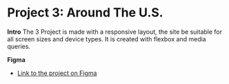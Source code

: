 # Project 3: Around The U.S.


  
**Intro**
The 3 Project is made with a responsive layout, the site be suitable for all screen sizes and device types.
It is created with flexbox and media queries.

  
**Figma**  
  
* [Link to the project on Figma](https://www.figma.com/file/ii4xxsJ0ghevUOcssTlHZv/Sprint-3%3A-Around-the-US?node-id=0%3A1)  

